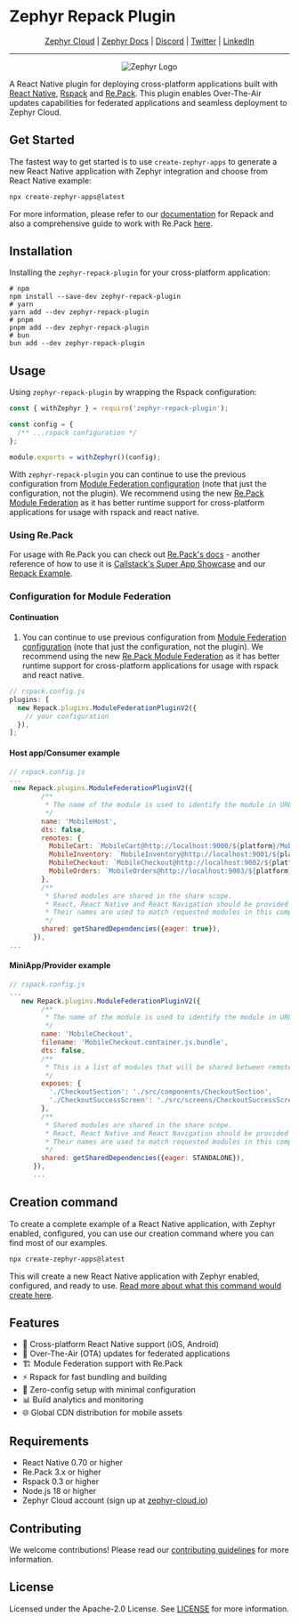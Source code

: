 # Zephyr Repack Plugin

<div align="center">

[Zephyr Cloud](https://zephyr-cloud.io) | [Zephyr Docs](https://docs.zephyr-cloud.io/recipes/repack-mf) | [Discord](https://zephyr-cloud.io/discord) | [Twitter](https://x.com/ZephyrCloudIO) | [LinkedIn](https://www.linkedin.com/company/zephyr-cloud/)

<hr/>
<img src="https://cdn.prod.website-files.com/669061ee3adb95b628c3acda/66981c766e352fe1f57191e2_Opengraph-zephyr.png" alt="Zephyr Logo" />
</div>

A React Native plugin for deploying cross-platform applications built with [React Native](https://reactnative.dev), [Rspack](https://rspack.dev) and [Re.Pack](https://re-pack.dev). This plugin enables Over-The-Air updates capabilities for federated applications and seamless deployment to Zephyr Cloud.

## Get Started

The fastest way to get started is to use `create-zephyr-apps` to generate a new React Native application with Zephyr integration and choose from React Native example:

```bash
npx create-zephyr-apps@latest
```

For more information, please refer to our [documentation](https://docs.zephyr-cloud.io/recipes/repack-mf) for Repack and also a comprehensive guide to work with Re.Pack [here](https://docs.zephyr-cloud.io/recipes/react-native).

## Installation

Installing the `zephyr-repack-plugin` for your cross-platform application:

```
# npm
npm install --save-dev zephyr-repack-plugin
# yarn
yarn add --dev zephyr-repack-plugin
# pnpm
pnpm add --dev zephyr-repack-plugin
# bun
bun add --dev zephyr-repack-plugin
```

## Usage

Using `zephyr-repack-plugin` by wrapping the Rspack configuration:

```js
const { withZephyr } = require('zephyr-repack-plugin');

const config = {
  /** ...rspack configuration */
};

module.exports = withZephyr()(config);
```

With `zephyr-repack-plugin` you can continue to use the previous configuration from [Module Federation configuration](https://module-federation.io) (note that just the configuration, not the plugin). We recommend using the new [Re.Pack Module Federation](https://re-pack.dev/docs/module-federation) as it has better runtime support for cross-platform applications for usage with rspack and react native.

### Using Re.Pack

For usage with Re.Pack you can check out [Re.Pack's docs](https://re-pack.dev/docs/getting-started) - another reference of how to use it is [Callstack's Super App Showcase](https://github.com/callstack/super-app-showcase) and our [Repack Example](https://github.com/ZephyrCloudIO/zephyr-repack-example).

### Configuration for Module Federation

#### Continuation

1. You can continue to use previous configuration from [Module Federation configuration](https://module-federation.io) (note that just the configuration, not the plugin). We recommend using the new [Re.Pack Module Federation](https://re-pack.dev/docs/module-federation) as it has better runtime support for cross-platform applications for usage with rspack and react native.

```js
// rspack.config.js
plugins: [
  new Repack.plugins.ModuleFederationPluginV2({
    // your configuration
  }),
];
```

#### Host app/Consumer example

```js
// rspack.config.js
...
 new Repack.plugins.ModuleFederationPluginV2({
        /**
         * The name of the module is used to identify the module in URLs resolver and imports.
         */
        name: 'MobileHost',
        dts: false,
        remotes: {
          MobileCart: `MobileCart@http://localhost:9000/${platform}/MobileCart.container.js.bundle`,
          MobileInventory: `MobileInventory@http://localhost:9001/${platform}/MobileInventory.container.js.bundle`,
          MobileCheckout: `MobileCheckout@http://localhost:9002/${platform}/MobileCheckout.container.js.bundle`,
          MobileOrders: `MobileOrders@http://localhost:9003/${platform}/MobileOrders.container.js.bundle`,
        },
        /**
         * Shared modules are shared in the share scope.
         * React, React Native and React Navigation should be provided here because there should be only one instance of these modules.
         * Their names are used to match requested modules in this compilation.
         */
        shared: getSharedDependencies({eager: true}),
      }),
...

```

#### MiniApp/Provider example

```js
// rspack.config.js
...
   new Repack.plugins.ModuleFederationPluginV2({
        /**
         * The name of the module is used to identify the module in URLs resolver and imports.
         */
        name: 'MobileCheckout',
        filename: 'MobileCheckout.container.js.bundle',
        dts: false,
        /**
         * This is a list of modules that will be shared between remote containers.
         */
        exposes: {
          './CheckoutSection': './src/components/CheckoutSection',
          './CheckoutSuccessScreen': './src/screens/CheckoutSuccessScreen',
        },
        /**
         * Shared modules are shared in the share scope.
         * React, React Native and React Navigation should be provided here because there should be only one instance of these modules.
         * Their names are used to match requested modules in this compilation.
         */
        shared: getSharedDependencies({eager: STANDALONE}),
      }),
      ...
```

## Creation command

To create a complete example of a React Native application, with Zephyr enabled, configured, you can use our creation command where you can find most of our examples.

```bash
npx create-zephyr-apps@latest
```

This will create a new React Native application with Zephyr enabled, configured, and ready to use. [Read more about what this command would create here](https://docs.zephyr-cloud.io/recipes/repack-mf).

## Features

- 📱 Cross-platform React Native support (iOS, Android)
- 🚀 Over-The-Air (OTA) updates for federated applications
- 🏗️ Module Federation support with Re.Pack
- ⚡ Rspack for fast bundling and building
- 🔧 Zero-config setup with minimal configuration
- 📊 Build analytics and monitoring
- 🌐 Global CDN distribution for mobile assets

## Requirements

- React Native 0.70 or higher
- Re.Pack 3.x or higher
- Rspack 0.3 or higher
- Node.js 18 or higher
- Zephyr Cloud account (sign up at [zephyr-cloud.io](https://zephyr-cloud.io))

## Contributing

We welcome contributions! Please read our [contributing guidelines](../../CONTRIBUTING.md) for more information.

## License

Licensed under the Apache-2.0 License. See [LICENSE](LICENSE) for more information.
